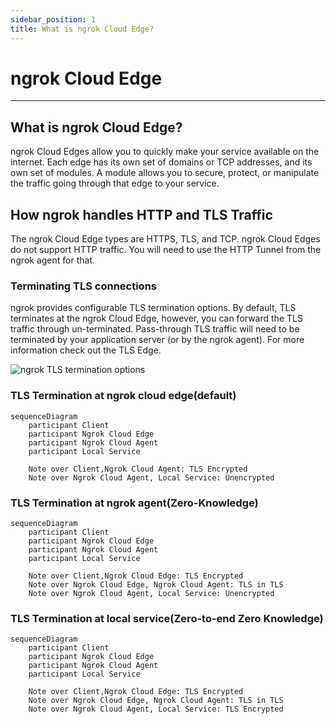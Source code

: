 ```yaml
---
sidebar_position: 1
title: What is ngrok Cloud Edge?
---
```


# ngrok Cloud Edge
----------------

## What is ngrok Cloud Edge?

ngrok Cloud Edges allow you to quickly make your service available on the internet. Each edge has its own set of domains or TCP addresses, and its own set of modules. A module allows you to secure, protect, or manipulate the traffic going through that edge to your service.

## How ngrok handles HTTP and TLS Traffic

The ngrok Cloud Edge types are HTTPS, TLS, and TCP. ngrok Cloud Edges do not support HTTP traffic. You will need to use the HTTP Tunnel from the ngrok agent for that.

### Terminating TLS connections

ngrok provides configurable TLS termination options. By default, TLS terminates at the ngrok Cloud Edge, however, you can forward the TLS traffic through un-terminated. Pass-through TLS traffic will need to be terminated by your application server (or by the ngrok agent). For more information check out the TLS Edge.

![ngrok TLS termination options](/img/docs/ngrok-tls-termination.png)

### TLS Termination at ngrok cloud edge(default)
```mermaid
sequenceDiagram
    participant Client
    participant Ngrok Cloud Edge
    participant Ngrok Cloud Agent
    participant Local Service

    Note over Client,Ngrok Cloud Agent: TLS Encrypted
    Note over Ngrok Cloud Agent, Local Service: Unencrypted
```

### TLS Termination at ngrok agent(Zero-Knowledge)
```mermaid
sequenceDiagram
    participant Client
    participant Ngrok Cloud Edge
    participant Ngrok Cloud Agent
    participant Local Service

    Note over Client,Ngrok Cloud Edge: TLS Encrypted
    Note over Ngrok Cloud Edge, Ngrok Cloud Agent: TLS in TLS
    Note over Ngrok Cloud Agent, Local Service: Unencrypted
```

### TLS Termination at local service(Zero-to-end Zero Knowledge)
```mermaid
sequenceDiagram
    participant Client
    participant Ngrok Cloud Edge
    participant Ngrok Cloud Agent
    participant Local Service

    Note over Client,Ngrok Cloud Edge: TLS Encrypted
    Note over Ngrok Cloud Edge, Ngrok Cloud Agent: TLS in TLS
    Note over Ngrok Cloud Agent, Local Service: TLS Encrypted
```